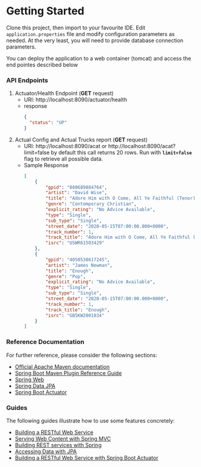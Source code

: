 # Getting Started

Clone this project, then import to your favourite IDE. Edit `application.properties` file and modify configuration parameters as needed. At the very least, you will need to provide database connection parameters.

You can deploy the application to a web container (tomcat) and access the end pointes described below


### API Endpoints

1. Actuator/Health Endpoint (__GET__ request)
    - URI: http://localhost:8090/actuator/health
    - response
        ```json
        {
          "status": "UP"
        }
        ```
2. Actual Config and Actual Trucks report  (__GET__ request)
    - URI: http://localhost:8090/acat or http://localhost:8090/acat?limit=false
    by default this call returns 20 rows. Run with __`limit=false`__ flag to retrieve all possible data.
    - Sample Response
        ```json
        [
            {
                "gpid": "080689884764",
                "artist": "David Wise",
                "title": "Adore Him with O Come, All Ye Faithful (Tenor) [Downloadabel Practice Trax]",
                "genre": "Contemporary Christian",
                "explicit_rating": "No Advice Available",
                "type": "Single",
                "sub_type": "Single",
                "street_date": "2020-05-15T07:00:00.000+0000",
                "track_number": 1,
                "track_title": "Adore Him with O Come, All Ye Faithful (Tenor) [Downloadabel Practice Trax]",
                "isrc": "USWR61503429"
            },
            {
                "gpid": "4050538617245",
                "artist": "James Newman",
                "title": "Enough",
                "genre": "Pop",
                "explicit_rating": "No Advice Available",
                "type": "Single",
                "sub_type": "Single",
                "street_date": "2020-05-15T07:00:00.000+0000",
                "track_number": 1,
                "track_title": "Enough",
                "isrc": "GB5KW2001034"
            }
        ]
      ```
      
### Reference Documentation
For further reference, please consider the following sections:

* [Official Apache Maven documentation](https://maven.apache.org/guides/index.html)
* [Spring Boot Maven Plugin Reference Guide](https://docs.spring.io/spring-boot/docs/2.2.7.RELEASE/maven-plugin/)
* [Spring Web](https://docs.spring.io/spring-boot/docs/2.3.0.RELEASE/reference/htmlsingle/#boot-features-developing-web-applications)
* [Spring Data JPA](https://docs.spring.io/spring-boot/docs/2.3.0.RELEASE/reference/htmlsingle/#boot-features-jpa-and-spring-data)
* [Spring Boot Actuator](https://docs.spring.io/spring-boot/docs/2.3.0.RELEASE/reference/htmlsingle/#production-ready)

### Guides
The following guides illustrate how to use some features concretely:

* [Building a RESTful Web Service](https://spring.io/guides/gs/rest-service/)
* [Serving Web Content with Spring MVC](https://spring.io/guides/gs/serving-web-content/)
* [Building REST services with Spring](https://spring.io/guides/tutorials/bookmarks/)
* [Accessing Data with JPA](https://spring.io/guides/gs/accessing-data-jpa/)
* [Building a RESTful Web Service with Spring Boot Actuator](https://spring.io/guides/gs/actuator-service/)